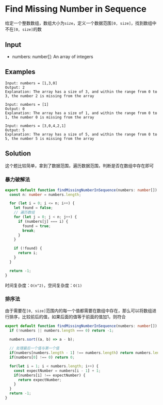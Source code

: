 # Find Missing Number in Sequence

给定一个整数数组，数组大小为`size`，定义一个数据范围`[0, size]`，找到数组中不在`[0, size]`的数

## Input

- numbers: number[]: An array of integers

## Examples

```
Input: numbers = [1,3,0]
Output: 2
Explanation: The array has a size of 3, and within the range from 0 to 3, the number 2 is missing from the array
```

```
Input: numbers = [1]
Output: 0
Explanation: The array has a size of 1, and within the range from 0 to 1, the number 0 is missing from the array
```

```
Input: numbers = [3,0,4,2,1]
Output: 5
Explanation: The array has a size of 5, and within the range from 0 to 5, the number 5 is missing from the array
```

## Solution

这个题比较简单，拿到了数据范围，遍历数据范围，判断是否在数组中存在即可

### 暴力破解法

```ts
export default function findMissingNumberInSequence(numbers: number[]): number {
  const n: number = numbers.length;

  for (let i = 0; i <= n; i++) {
    let found = false;
    // 遍历数组
    for (let j = 0; j < n; j++) {
      if (numbers[j] === i) {
        found = true;
        break;
      }
    }

    if (!found) {
      return i;
    }
  }

  return -1;
}

```

时间复杂度：`O(n^2)`，空间复杂度：`O(1)`

### 排序法

由于需要在`[0, size]`范围内的每一个值都需要在数组中存在，那么可以将数组进行排序，比较前后的值，如果后面的值等于前面的值加1，则符合

```ts
export default function findMissingNumberInSequence(numbers: number[]): number {
  if (!numbers || numbers.length === 0) return -1;
  
  numbers.sort((a, b) => a - b);

  // 处理最后一个值与第一个值
  if(numbers[numbers.length - 1] !== numbers.length) return numbers.length;
  if(numbers[0] !== 0) return 0;

  for(let i = 1; i < numbers.length; i++) {
    const expectNumber = numbers[i - 1] + 1;
    if(numbers[i] !== expectNumber) {
      return expectNumber;
    }
  }
  return -1;
}

```

